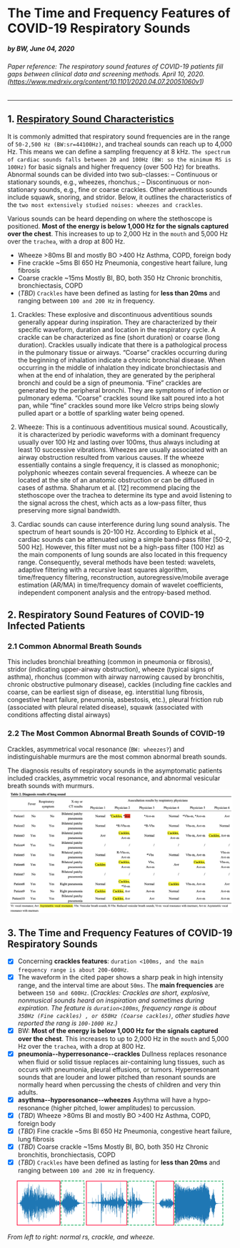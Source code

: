 # The Time and Frequency Features of COVID-19 Respiratory Sounds
##### by BW, June 04, 2020
###### Paper reference: The respiratory sound features of COVID-19 patients fill gaps between clinical data and screening methods. April 10, 2020. (https://www.medrxiv.org/content/10.1101/2020.04.07.20051060v1)
---
## 1. [Respiratory Sound Characteristics](https://www.ncbi.nlm.nih.gov/pmc/articles/PMC6101681/)
It is commonly admitted that respiratory sound frequencies are in the range of `50-2,500 Hz (BW:sr=44100Hz)`, and tracheal sounds can reach up to 4,000 Hz. This means we can define a sampling frequency at 8 kHz. `The spectrum of cardiac sounds falls between 20 and 100Hz (BW: so the minimum RS is 100Hz)` for basic signals and higher frequency (over 500 Hz) for breaths. Abnormal sounds can be divided into two sub-classes: – Continuous or stationary sounds, e.g., wheezes, rhonchus.; – Discontinuous or non-stationary sounds, e.g., fine or coarse crackles. Other adventitious sounds include squawk, snoring, and stridor. Below, it outlines the characteristics of the `two most extensively studied noises: wheezes and crackles`.

Various sounds can be heard depending on where the stethoscope is positioned. **Most of the energy is below 1,000 Hz for the signals captured over the chest**. This increases to up to 2,000 Hz in the `mouth` and 5,000 Hz over the `trachea`, with a drop at 800 Hz.

+ Wheeze	>80ms	BI and mostly BO	>400 Hz	Asthma, COPD, foreign body
+ Fine crackle	~5ms	BI	650 Hz	Pneumonia, congestive heart failure, lung fibrosis
+ Coarse crackle	~15ms	Mostly BI, BO, both	350 Hz	Chronic bronchitis, bronchiectasis, COPD
+ (*TBD*) `Crackles` have been defined as lasting for **less than 20ms** and ranging between `100 and 200 Hz` in frequency.

1. Crackles: These explosive and discontinuous adventitious sounds generally appear during inspiration. They are characterized by their specific waveform, duration and location in the respiratory cycle. A crackle can be characterized as fine (short duration) or coarse (long duration). Crackles usually indicate that there is a pathological process in the pulmonary tissue or airways. “Coarse” crackles occurring during the beginning of inhalation indicate a chronic bronchial disease. When occurring in the middle of inhalation they indicate bronchiectasis and when at the end of inhalation, they are generated by the peripheral bronchi and could be a sign of pneumonia. “Fine” crackles are generated by the peripheral bronchi. They are symptoms of infection or pulmonary edema. “Coarse” crackles sound like salt poured into a hot pan, while “fine” crackles sound more like Velcro strips being slowly pulled apart or a bottle of sparkling water being opened.

2. Wheeze: This is a continuous adventitious musical sound. Acoustically, it is characterized by periodic waveforms with a dominant frequency usually over 100 Hz and lasting over 100ms, thus always including at least 10 successive vibrations. Wheezes are usually associated with an airway obstruction resulted from various causes. If the wheeze essentially contains a single frequency, it is classed as monophonic; polyphonic wheezes contain several frequencies. A wheeze can be located at the site of an anatomic obstruction or can be diffused in cases of asthma. Shaharum et al. [12] recommend placing the stethoscope over the trachea to determine its type and avoid listening to the signal across the chest, which acts as a low-pass filter, thus preserving more signal bandwidth.

3. Cardiac sounds can cause interference during lung sound analysis. The spectrum of heart sounds is 20-100 Hz. According to Elphick et al., cardiac sounds can be attenuated using a simple band-pass filter [50-2, 500 Hz]. However, this filter must not be a high-pass filter (100 Hz) as the main components of lung sounds are also located in this frequency range. Consequently, several methods have been tested: wavelets, adaptive filtering with a recursive least squares algorithm, time/frequency filtering, reconstruction, autoregressive/mobile average estimation (AR/MA) in time/frequency domain of wavelet coefficients, independent component analysis and the entropy-based method.


## 2. Respiratory Sound Features of COVID-19 Infected Patients
### 2.1 Common Abnormal Breath Sounds
This includes bronchial breathing (common in pneumonia or fibrosis), stridor (indicating upper-airway obstruction), wheeze (typical signs of asthma), rhonchus (common with airway narrowing caused by bronchitis, chronic obstructive pulmonary disease), cackles (including fine cackles and coarse, can be earliest sign of disease, eg. interstitial lung fibrosis, congestive heart failure, pneumonia, asbestosis, etc.), pleural friction rub (associated with pleural related disease), squawk (associated with conditions affecting distal airways)

### 2.2 The Most Common Abnormal Breath Sounds of COVID-19
Crackles, asymmetrical vocal resonance (`BW: wheezes?`) and indistinguishable murmurs are the most common abnormal breath sounds.

The diagnosis results of respiratory sounds in the asymptomatic patients included crackles, asymmetric vocal resonance, and abnormal vesicular breath sounds with murmurs.
![Physicians_on_Diagnosis_of_Lung_Sound](./img/fig_Diagnosis_of_Lung_Sound.png)

## 3. The Time and Frequency Features of COVID-19 Respiratory Sounds

+ [x] Concerning **crackles features**: `duration <100ms, and the main frequency range is about 200-600Hz`.
+ [x] The waveform in the cited paper shows a sharp peak in high intensity range, and the interval time are about `50ms`. The **main frequencies** are between `150 and 600Hz`. (*Crackles: Crackles are short, explosive, nonmusical sounds heard on inspiration and sometimes during expiration. The feature is `duration<100ms`, frequency range is about `350Hz (Fine cackles) , or 650Hz (Coarse cackles)`, other studies have reported the rang is `100-1000 Hz`.)*
+ [x] BW: **Most of the energy is below 1,000 Hz for the signals captured over the chest**. This increases to up to 2,000 Hz in the `mouth` and 5,000 Hz over the `trachea`, with a drop at 800 Hz.
+ [x] **pneumonia--hyperresonance--crackles** Dullness replaces resonance when fluid or solid tissue replaces air-containing lung tissues, such as occurs with pneumonia, pleural effusions, or tumors. Hyperresonant sounds that are louder and lower pitched than resonant sounds are normally heard when percussing the chests of children and very thin adults.
+ [x] **asythma--hyporesonance--wheezes** Asythma will have a hypo-resonance (higher pitched, lower amplitudes) to percussion.
+ [x] (*TBD*) Wheeze	>80ms	BI and mostly BO	>400 Hz	Asthma, COPD, foreign body
+ [x] (*TBD*) Fine crackle	~5ms	BI	650 Hz	Pneumonia, congestive heart failure, lung fibrosis
+ [x] (*TBD*) Coarse crackle	~15ms	Mostly BI, BO, both	350 Hz	Chronic bronchitis, bronchiectasis, COPD
+ [x] (*TBD*) `Crackles` have been defined as lasting for **less than 20ms** and ranging between `100 and 200 Hz` in frequency.
<div align="center">
  <img src="img/normal_boxed.png" alt="train" width="30%">
  <img src="img/crackles_boxed.png" alt="train" width="30%">
  <img src="img/wheezes_boxed.png" alt="train" width="30%">
</div>

_From left to right: normal rs, crackle, and wheeze._

